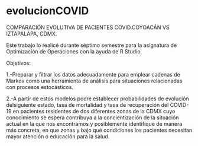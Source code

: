 # evolucionCOVID
COMPARACIÓN EVOLUTIVA DE PACIENTES COVID.COYOACÁN VS IZTAPALAPA, CDMX.

Este trabajo lo realicé durante séptimo semestre para la asignatura de Optimización de Operaciones con la ayuda de R Studio. 

Objetivos:

1.-Preparar y filtrar los datos adecuadamente para emplear cadenas de Markov como una herramienta de análisis para situaciones relacionadas con procesos estocásticos.

2.-A partir de estos modelos podre establecer probabilidades de evolución delsiguiente estado, tasa de mortalidad y tasa de recuperación del COVID-19 en
pacientes residentes de dos diferentes zonas de la CDMX cuyo conocimiento se espera contribuya a la concientización de la situación actual en la que nos
encontramos y posiblemente identifique de manera más concreta, en que zonas y bajo qué condiciones los pacientes necesitan mayor atención o educación para la salud. 
